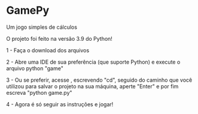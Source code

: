 # GamePy
Um jogo simples de cálculos

O projeto foi feito na versão 3.9 do Python!

1 - Faça o download dos arquivos

2 - Abre uma IDE  de sua preferência (que suporte Python) e execute o arquivo python "game"

3 - Ou se preferir, acesse , escrevendo "cd", seguido do caminho que você utilizou para salvar o projeto na sua máquina, aperte "Enter" e por fim escreva "python game.py"

4 - Agora é só seguir as instruções e jogar!
